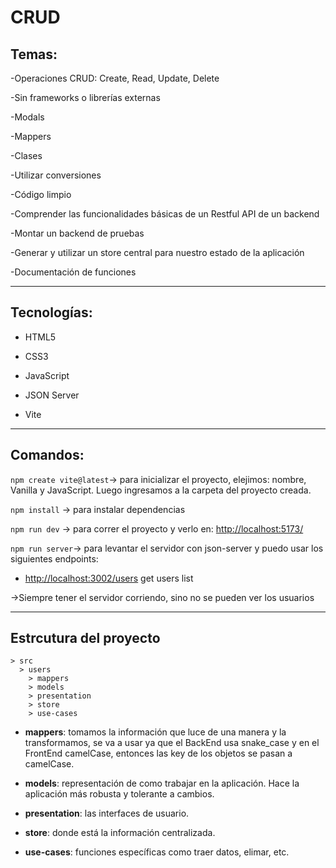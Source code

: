 # CRUD

## Temas:

-Operaciones CRUD: Create, Read, Update, Delete

-Sin frameworks o librerías externas

-Modals

-Mappers

-Clases

-Utilizar conversiones

-Código limpio

-Comprender las funcionalidades básicas de un Restful API de un backend

-Montar un backend de pruebas

-Generar y utilizar un store central para nuestro estado de la aplicación

-Documentación de funciones

---

## Tecnologías:

- HTML5

- CSS3

- JavaScript

- JSON Server

- Vite

---

## Comandos:

`npm create vite@latest`-> para inicializar el proyecto, elejimos: nombre, Vanilla y JavaScript. Luego ingresamos a la carpeta del proyecto creada.

`npm install` -> para instalar dependencias

`npm run dev` -> para correr el proyecto y verlo en: [http://localhost:5173/](http://localhost:5173/)

`npm run server`-> para levantar el servidor con json-server y puedo usar los siguientes endpoints:

- [http://localhost:3002/users](http://localhost:3002/users) get users list

->Siempre tener el servidor corriendo, sino no se pueden ver los usuarios

---

## Estrcutura del proyecto

```
> src
  > users
    > mappers
    > models
    > presentation
    > store
    > use-cases
```

- **mappers**: tomamos la información que luce de una manera y la transformamos, se va a usar ya que el BackEnd usa snake_case y en el FrontEnd camelCase, entonces las key de los objetos se pasan a camelCase.

- **models**: representación de como trabajar en la aplicación. Hace la aplicación más robusta y tolerante a cambios.

- **presentation**: las interfaces de usuario.

- **store**: donde está la información centralizada.

- **use-cases**: funciones específicas como traer datos, elimar, etc.